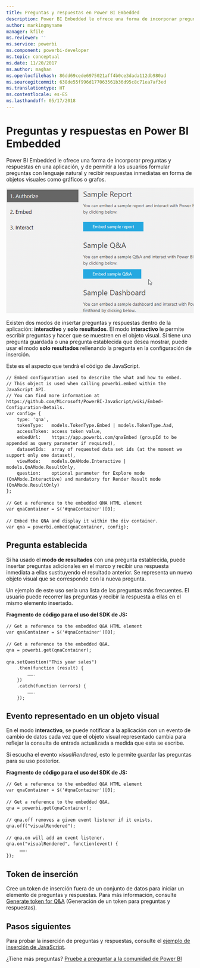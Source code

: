 ```yaml
---
title: Preguntas y respuestas en Power BI Embedded
description: Power BI Embedded le ofrece una forma de incorporar preguntas y respuestas en una aplicación, y de permitir a los usuarios formular preguntas con lenguaje natural.
author: markingmyname
manager: kfile
ms.reviewer: ''
ms.service: powerbi
ms.component: powerbi-developer
ms.topic: conceptual
ms.date: 11/20/2017
ms.author: maghan
ms.openlocfilehash: 86dd69cede6975021aff4b0ce3dada112db980ad
ms.sourcegitcommit: 638de55f996d177063561b36d95c8c71ea7af3ed
ms.translationtype: HT
ms.contentlocale: es-ES
ms.lasthandoff: 05/17/2018
---
```

# <a name="qa-in-power-bi-embedded"></a>Preguntas y respuestas en Power BI Embedded
Power BI Embedded le ofrece una forma de incorporar preguntas y respuestas en una aplicación, y de permitir a los usuarios formular preguntas con lenguaje natural y recibir respuestas inmediatas en forma de objetos visuales como gráficos o grafos.

![Preguntas interactivas de Preguntas y respuestas en un marco insertado](media/qanda/embedded-qanda.gif)

Existen dos modos de insertar preguntas y respuestas dentro de la aplicación: **interactivo** y **solo resultados**. El modo **interactivo** le permite escribir preguntas y hacer que se muestren en el objeto visual. Si tiene una pregunta guardada o una pregunta establecida que desea mostrar, puede usar el modo **solo resultados** rellenando la pregunta en la configuración de inserción.

Este es el aspecto que tendrá el código de JavaScript.

```
// Embed configuration used to describe the what and how to embed.
// This object is used when calling powerbi.embed within the JavaScript API.
// You can find more information at https://github.com/Microsoft/PowerBI-JavaScript/wiki/Embed-Configuration-Details.
var config= {
    type: 'qna',
    tokenType:   models.TokenType.Embed | models.TokenType.Aad,
    accessToken: access token value,
    embedUrl:    https://app.powerbi.com/qnaEmbed (groupId to be appended as query parameter if required),
    datasetIds:  array of requested data set ids (at the moment we support only one dataset),
    viewMode:    models.QnAMode.Interactive | models.QnAMode.ResultOnly,
    question:    optional parameter for Explore mode (QnAMode.Interactive) and mandatory for Render Result mode (QnAMode.ResultOnly)
};

// Get a reference to the embedded QNA HTML element
var qnaContainer = $('#qnaContainer')[0];

// Embed the QNA and display it within the div container.
var qna = powerbi.embed(qnaContainer, config);
```

## <a name="set-question"></a>Pregunta establecida
Si ha usado el **modo de resultados** con una pregunta establecida, puede insertar preguntas adicionales en el marco y recibir una respuesta inmediata a ellas sustituyendo el resultado anterior. Se representa un nuevo objeto visual que se corresponde con la nueva pregunta.

Un ejemplo de este uso sería una lista de las preguntas más frecuentes. El usuario puede recorrer las preguntas y recibir la respuesta a ellas en el mismo elemento insertado.

**Fragmento de código para el uso del SDK de JS:**  

```        
// Get a reference to the embedded Q&A HTML element
var qnaContainer = $('#qnaContainer')[0];

// Get a reference to the embedded Q&A.
qna = powerbi.get(qnaContainer);

qna.setQuestion("This year sales")
    .then(function (result) {
        …….
    })
    .catch(function (errors) {
        …….
    });
```

## <a name="visual-rendered-event"></a>Evento representado en un objeto visual
En el modo **interactivo**, se puede notificar a la aplicación con un evento de cambio de datos cada vez que el objeto visual representado cambia para reflejar la consulta de entrada actualizada a medida que esta se escribe.

Si escucha el evento *visualRendered*, esto le permite guardar las preguntas para su uso posterior. 

**Fragmento de código para el uso del SDK de JS:**  

```
// Get a reference to the embedded Q&A HTML element
var qnaContainer = $('#qnaContainer')[0];

// Get a reference to the embedded Q&A.
qna = powerbi.get(qnaContainer);

// qna.off removes a given event listener if it exists.
qna.off("visualRendered");

// qna.on will add an event listener.
qna.on("visualRendered", function(event) {
     …….
});
```

## <a name="embed-token"></a>Token de inserción
Cree un token de inserción fuera de un conjunto de datos para iniciar un elemento de preguntas y respuestas. Para más información, consulte [Generate token for Q&A](https://msdn.microsoft.com/library/mt784614.aspx#qanda) (Generación de un token para preguntas y respuestas).

## <a name="next-steps"></a>Pasos siguientes
Para probar la inserción de preguntas y respuestas, consulte el [ejemplo de inserción de JavaScript](https://microsoft.github.io/PowerBI-JavaScript/demo/).

¿Tiene más preguntas? [Pruebe a preguntar a la comunidad de Power BI](http://community.powerbi.com/)

